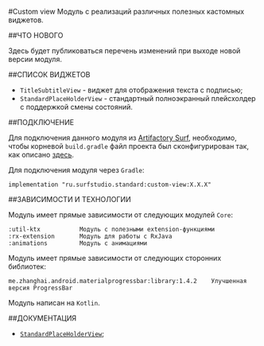 #Custom view
Модуль с реализаций различных полезных кастомных виджетов.

##ЧТО НОВОГО

Здесь будет публиковаться перечень изменений при выходе новой версии модуля.

##СПИСОК ВИДЖЕТОВ

+ `TitleSubtitleView` - виджет для отображения текста с подписью;
+ `StandardPlaceHolderView` - стандартный полноэкранный плейсхолдер с поддержкой смены состояний.

##ПОДКЛЮЧЕНИЕ

Для подключения данного модуля из [Artifactory Surf](http://artifactory.surfstudio.ru), необходимо, 
чтобы корневой `build.gradle` файл проекта был сконфигурирован так, как описано 
[здесь](https://bitbucket.org/surfstudio/android-standard/overview).
  
Для подключения модуля через `Gradle`:

    implementation "ru.surfstudio.standard:custom-view:X.X.X"
    
##ЗАВИСИМОСТИ И ТЕХНОЛОГИИ

Модуль имеет прямые зависимости от следующих модулей `Core`:

    :util-ktx           Модуль с полезными extension-функциями
    :rx-extension       Модуль для работы с RxJava
    :animations         Модуль с анимациями
    
Модуль имеет прямые зависимости от следующих сторонних библиотек:

    me.zhanghai.android.materialprogressbar:library:1.4.2    Улучшенная версия ProgressBar

Модуль написан на `Kotlin`.

##ДОКУМЕНТАЦИЯ

+ [`StandardPlaceHolderView`](/custom-view/STANDARD-PLACEHOLDER-VIEW-README.md);